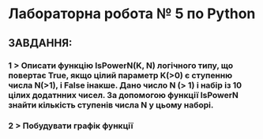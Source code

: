 # Лабораторна робота № 5 по Python

## ЗАВДАННЯ:
### 1 > Описати функцію IsPowerN(K, N) логічного типу, що повертає True, якщо цілий параметр K(>0) є ступенню числа N(>1), і False інакше. Дано число N (> 1) і набір із 10 цілих додатнних чисел. За допомогою функції IsPowerN знайти кількість ступенів числа N у цьому наборі.
### 2 > Побудувати графік функції

